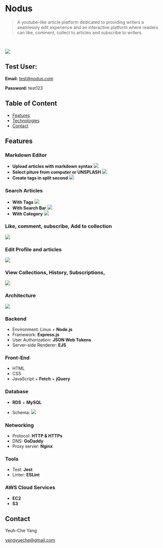 # Nodus

> A youtube-like article platform dedicated to providing writers a seamlessly edit experience and an interactive platform where readers can like, comment, collect to articles and subscribe to writers.

&nbsp;

![](https://imgur.com/u7FoPYH.png)

## Test User:

**Email:** test@nodus.com

**Password:** test123

## Table of Content

- [Features](#Features)
- [Technologies](#Technologies)
- [Contact](#Contact)

## Features

### Markdown Editor

- **Upload articles with markdown syntax**
  ![](https://imgur.com/p6hbFYO.png)
- **Select piture from computer or UNSPLASH**
  ![](https://raw.githubusercontent.com/yangyueche/nodus_readme_files/master/readme_gifs/unsplash_select.gif)
- **Create tags in split second**
  ![](https://raw.githubusercontent.com/yangyueche/nodus_readme_files/master/readme_gifs/create_tags.gif)

### Search Articles

- **With Tags**
  ![](https://raw.githubusercontent.com/yangyueche/nodus_readme_files/master/readme_gifs/search_tags.gif)
- **With Search Bar**
  ![](https://raw.githubusercontent.com/yangyueche/nodus_readme_files/master/readme_gifs/search_bar.gif)
- **With Category**
  ![](https://raw.githubusercontent.com/yangyueche/nodus_readme_files/master/readme_gifs/search_categories.gif)

### Like, comment, subscribe, Add to collection

![](https://raw.githubusercontent.com/yangyueche/nodus_readme_files/master/readme_gifs/like_comment_subscribe.gif)

### Edit Profile and articles

![](https://raw.githubusercontent.com/yangyueche/nodus_readme_files/master/readme_gifs/edit_profile_article.gif)

### View Collections, History, Subscriptions,

![](https://raw.githubusercontent.com/yangyueche/nodus_readme_files/master/readme_gifs/collection_history_sub.gif)

### Architecture

![](https://imgur.com/g4YZzcI.png)

### Backend

- Environment: Linux + **Node.js**
- Framework: **Express.js**
- User Authorization: **JSON Web Tokens**
- Server-side Renderer: **EJS**

### Front-End

- HTML
- CSS
- JavaScript + **Fetch** + **jQuery**

### Database

- **RDS** + **MySQL**
<!-- - ORM: **Sequelize** -->
- Schema:
  ![](https://imgur.com/u1af0ZE.png)

### Networking

- Protocol: **HTTP & HTTPs**
- DNS: **GoDaddy**
- Proxy server: **Nginx**

### Tools

- Test: **Jest**
- Linter: **ESLint**

### AWS Cloud Services

- **EC2**
- **S3**

## Contact

Yeuh-Che Yang

yangyueche@gmail.com
